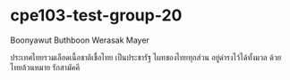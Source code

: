 # cpe103-test-group-20

Boonyawut Buthboon
Werasak Mayer

ประเทศไทยรวมเลือดเนื้อชาติเชื้อไทย
เป็นประชารัฐ ไผทของไทยทุกส่วน
อยู่ดำรงไว้ได้ทั้งมวล
ด้วยไทยล้วนหมาย รักสามัคคี